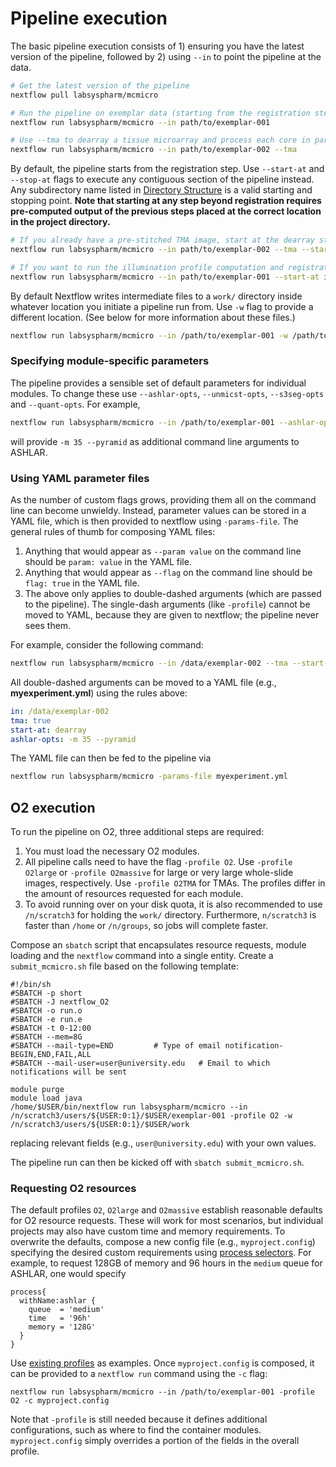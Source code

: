 # Pipeline execution

The basic pipeline execution consists of 1) ensuring you have the latest version of the pipeline, followed by 2) using `--in` to point the pipeline at the data.

``` bash
# Get the latest version of the pipeline
nextflow pull labsyspharm/mcmicro

# Run the pipeline on exemplar data (starting from the registration step, by default)
nextflow run labsyspharm/mcmicro --in path/to/exemplar-001

# Use --tma to dearray a tissue microarray and process each core in parallel
nextflow run labsyspharm/mcmicro --in path/to/exemplar-002 --tma
```

By default, the pipeline starts from the registration step. Use `--start-at` and `--stop-at` flags to execute any contiguous section of the pipeline instead. Any subdirectory name listed in [Directory Structure](#directory-structure) is a valid starting and stopping point. **Note that starting at any step beyond registration requires pre-computed output of the previous steps placed at the correct location in the project directory.**

``` bash
# If you already have a pre-stitched TMA image, start at the dearray step
nextflow run labsyspharm/mcmicro --in path/to/exemplar-002 --tma --start-at dearray

# If you want to run the illumination profile computation and registration only
nextflow run labsyspharm/mcmicro --in path/to/exemplar-001 --start-at illumination --stop-at registration
```

By default Nextflow writes intermediate files to a `work/` directory inside whatever location you initiate a pipeline run from. Use `-w` flag to provide a different location. (See below for more information about these files.)

``` bash
nextflow run labsyspharm/mcmicro --in /path/to/exemplar-001 -w /path/to/work/
```

### Specifying module-specific parameters

The pipeline provides a sensible set of default parameters for individual modules. To change these use `--ashlar-opts`, `--unmicst-opts`, `--s3seg-opts` and `--quant-opts`. For example,
``` bash
nextflow run labsyspharm/mcmicro --in /path/to/exemplar-001 --ashlar-opts '-m 35 --pyramid'
```
will provide `-m 35 --pyramid` as additional command line arguments to ASHLAR.

### Using YAML parameter files

As the number of custom flags grows, providing them all on the command line can become unwieldy. Instead, parameter values can be stored in a YAML file, which is then provided to nextflow using `-params-file`. The general rules of thumb for composing YAML files:
1. Anything that would appear as `--param value` on the command line should be `param: value` in the YAML file.
1. Anything that would appear as `--flag` on the command line should be `flag: true` in the YAML file.
1. The above only applies to double-dashed arguments (which are passed to the pipeline). The single-dash arguments (like `-profile`) cannot be moved to YAML, because they are given to nextflow; the pipeline never sees them.

For example, consider the following command:
``` bash
nextflow run labsyspharm/mcmicro --in /data/exemplar-002 --tma --start-at dearray --ashlar-opts '-m 35 --pyramid'
```

All double-dashed arguments can be moved to a YAML file (e.g., **myexperiment.yml**) using the rules above:
``` yaml
in: /data/exemplar-002
tma: true
start-at: dearray
ashlar-opts: -m 35 --pyramid
```

The YAML file can then be fed to the pipeline via
``` bash
nextflow run labsyspharm/mcmicro -params-file myexperiment.yml
```

## O2 execution

To run the pipeline on O2, three additional steps are required:
1. You must load the necessary O2 modules.
1. All pipeline calls need to have the flag `-profile O2`. Use `-profile O2large` or `-profile O2massive` for large or very large whole-slide images, respectively. Use `-profile O2TMA` for TMAs. The profiles differ in the amount of resources requested for each module.
1. To avoid running over on your disk quota, it is also recommended to use `/n/scratch3` for holding the `work/` directory. Furthermore, `n/scratch3` is faster than `/home` or `/n/groups`, so jobs will complete faster. 

Compose an `sbatch` script that encapsulates resource requests, module loading and the `nextflow` command into a single entity. Create a `submit_mcmicro.sh` file based on the following template:

```
#!/bin/sh
#SBATCH -p short
#SBATCH -J nextflow_O2              
#SBATCH -o run.o
#SBATCH -e run.e
#SBATCH -t 0-12:00
#SBATCH --mem=8G
#SBATCH --mail-type=END         # Type of email notification- BEGIN,END,FAIL,ALL
#SBATCH --mail-user=user@university.edu   # Email to which notifications will be sent

module purge
module load java
/home/$USER/bin/nextflow run labsyspharm/mcmicro --in /n/scratch3/users/${USER:0:1}/$USER/exemplar-001 -profile O2 -w /n/scratch3/users/${USER:0:1}/$USER/work
```
replacing relevant fields (e.g., `user@university.edu`) with your own values.

The pipeline run can then be kicked off with `sbatch submit_mcmicro.sh`.

### Requesting O2 resources

The default profiles `O2`, `O2large` and `O2massive` establish reasonable defaults for O2 resource requests. These will work for most scenarios, but individual projects may also have custom time and memory requirements. To overwrite the defaults, compose a new config file (e.g., `myproject.config`) specifying the desired custom requirements using [process selectors](https://www.nextflow.io/docs/latest/config.html#process-selectors). For example, to request 128GB of memory and 96 hours in the `medium` queue for ASHLAR, one would specify
```
process{
  withName:ashlar {
    queue  = 'medium'
    time   = '96h'
    memory = '128G'
  }
}
```
Use [existing profiles](https://github.com/labsyspharm/mcmicro/blob/master/config/large.config) as examples. Once `myproject.config` is composed, it can be provided to a `nextflow run` command using the `-c` flag:

```
nextflow run labsyspharm/mcmicro --in /path/to/exemplar-001 -profile O2 -c myproject.config
```

Note that `-profile` is still needed because it defines additional configurations, such as where to find the container modules. `myproject.config` simply overrides a portion of the fields in the overall profile.
